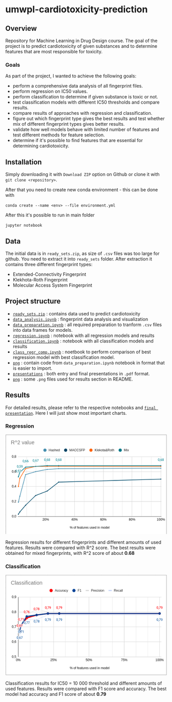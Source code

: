 # umwpl-cardiotoxicity-prediction  

## Overview  
Repository for Machine Learning in Drug Design course.
The goal of the project is to predict cardiotoxicity of given substances and to determine features that are most responsible for toxicity.  

### Goals  
As part of the project, I wanted to achieve the following goals:  

- perform a comprehensive data analysis of all fingerprint files.  
- perform regression on IC50 values.  
- perform classification to determine if given substance is toxic or not.  
- test classification models with different IC50 thresholds and compare results.  
- compare results of approaches with regression and classification.  
- figure out which fingerprint type gives the best results and test whether mix of different fingerprint types gives better results.  
- validate how well models behave with limited number of features and test different methods for feature selection.  
- determine if it's possible to find features that are essential for determining cardiotoxicity.  

## Installation  
Simply downloading it with `Download ZIP` option on Github or clone it with `git clone <repository>`.  

After that you need to create new conda environment - this can be done with  

`conda create --name <env> --file environment.yml`  

After this it's possible to run in main folder

`jupyter notebook`  

## Data  
The initial data is in `ready_sets.zip`, as size of `.csv` files was too large for github. You need to extract it into `ready_sets` folder.
After extraction it contains three different fingerprint types:  
* Extended-Connectivity Fingerprint   
* Klekhota-Roth Fingerprint  
* Molecular Access System Fingerprint  

## Project structure   
* [`ready_sets.zip`](/ready_sets.zip) : contains data used to predict cardiotoxicity  
* [`data_analysis.ipynb`](/data_analysis.ipynb) : fingerprint data analysis and visualization  
* [`data_preparation.ipynb`](/data_preparation.ipynb) : all required preparation to tranform `.csv` files into data frames for models.  
* [`regression.ipynb`](/regression.ipynb) : notebook with all regression models and results  
* [`classification.ipynb`](/classification.ipynb) : notebook with all classification models and results  
* [`class_regr_comp.ipynb`](/class_regr_comp.ipynb) : noetbook to perform comparison of best regression model with best classification model.  
* [`png`](/utils.py) : contain code from `data_preparation.ipynb` notebook in format that is easier to import.  
* [`presentations`](/presentations) : both entry and final presentations in `.pdf` format.  
* [`png`](/png) : some `.png` files used for results section in README.  

## Results  
For detailed results, please refer to the respective notebooks and [`final presentation`](/presentations/Final%20-%20UMwPL%20-%20przewidywanie%20kardiotoksyczności%20-%20Mateusz%20Poleski.pdf). Here I will just show most important charts.  

### Regression  

![Regression](/png/regression_res.png)  

Regression results for different fingerprints and different amounts of used features. Results were compared with R^2 score.
The best results were obtained for mixed fingerprints, with R^2 score of about **0.68**  

### Classification  

![Classification](/png/classification_res.png)  

Classification results for IC50 = 10 000 threshold and different amounts of used features. Results were compared with F1 score and accuracy.
The best model had accuracy and F1 score of about **0.79**  
